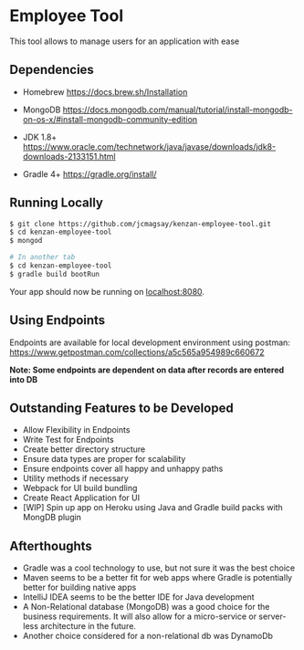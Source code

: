 # Employee Tool
This tool allows to manage users for an application with ease

## Dependencies
* Homebrew
https://docs.brew.sh/Installation

* MongoDB
https://docs.mongodb.com/manual/tutorial/install-mongodb-on-os-x/#install-mongodb-community-edition

* JDK 1.8+
https://www.oracle.com/technetwork/java/javase/downloads/jdk8-downloads-2133151.html

* Gradle 4+
https://gradle.org/install/

## Running Locally
```sh
$ git clone https://github.com/jcmagsay/kenzan-employee-tool.git
$ cd kenzan-employee-tool
$ mongod

# In another tab
$ cd kenzan-employee-tool
$ gradle build bootRun
```
Your app should now be running on [localhost:8080](http://localhost:8080/).

## Using Endpoints
Endpoints are available for local development environment using postman:
https://www.getpostman.com/collections/a5c565a954989c660672


**Note: Some endpoints are dependent on data after records are entered into DB**


## Outstanding Features to be Developed
* Allow Flexibility in Endpoints
* Write Test for Endpoints
* Create better directory structure
* Ensure data types are proper for scalability
* Ensure endpoints cover all happy and unhappy paths
* Utility methods if necessary
* Webpack for UI build bundling
* Create React Application for UI
* [WIP] Spin up app on Heroku using Java and Gradle build packs with MongDB plugin


## Afterthoughts
* Gradle was a cool technology to use, but not sure it was the best choice
* Maven seems to be a better fit for web apps where Gradle is potentially better for building native apps
* IntelliJ IDEA seems to be the better IDE for Java development
* A Non-Relational database (MongoDB) was a good choice for the business requirements. It will also allow for a micro-service or server-less architecture in the future.
* Another choice considered for a non-relational db was DynamoDb
